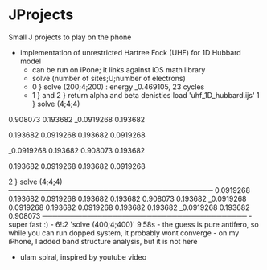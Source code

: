 # JProjects

Small J projects to play on the phone 

  * implementation of unrestricted Hartree Fock (UHF) for 1D Hubbard model
     - can be run on iPone; it links against iOS math library
     - solve (number of sites;U;number of electrons) 
	- 0 } solve (200;4;200)   : energy _0.469105, 23 cycles 
	- 1 } and 2 } return alpha and beta denisties
  load 'uhf_1D_hubbard.ijs'
   1 } solve (4;4;4)

  0.908073  0.193682 _0.0919268  0.193682
  
  0.193682 0.0919268   0.193682 0.0919268
  
_0.0919268  0.193682   0.908073  0.193682

  0.193682 0.0919268   0.193682 0.0919268
  

   2 } solve (4;4;4)
─────────────────────────────────────────
0.0919268   0.193682 0.0919268   0.193682
 0.193682   0.908073  0.193682 _0.0919268
0.0919268   0.193682 0.0919268   0.193682
 0.193682 _0.0919268  0.193682   0.908073
─────────────────────────────────────────
     - super fast :) 
	-  6!:2 'solve (400;4;400)'   9.58s 
     - the guess is pure antifero, so while you can run dopped system, it probably wont converge
     - on my iPhone, I added band structure analysis, but it is not here 
     
  * ulam spiral, inspired by youtube video

